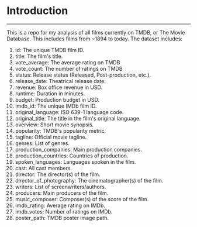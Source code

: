 # Introduction
---
This is a repo for my analysis of all films currently on TMDB, or The Movie Database. This includes films from ~1894 to today.
The dataset includes:
1. id: The unique TMDB film ID.
2. title: The film's title.
3. vote_average: The average rating on TMDB
4. vote_count: The number of ratings on TMDB
5. status: Release status (Released, Post-production, etc.).
6. release_date: Theatrical release date.
7. revenue: Box office revenue in USD.
8. runtime: Duration in minutes.
9. budget: Production budget in USD.
10. imdb_id: The unique IMDb film ID.
11. original_language: ISO 639-1 language code.
12. original_title: The title in the film's original language.
13. overview: Short movie synopsis.
14. popularity: TMDB's popularity metric.
15. tagline: Official movie tagline.
16. genres: List of genres.
17. production_companies: Main production companies.
18. production_countries: Countries of production.
19. spoken_languages: Languages spoken in the film.
20. cast: All cast members.
21. director: The director(s) of the film.
22. director_of_photography: The cinematographer(s) of the film.
23. writers: List of screenwriters/authors.
24. producers: Main producers of the film.
25. music_composer: Composer(s) of the score of the film.
26. imdb_rating: Average rating on IMDb.
27. imdb_votes: Number of ratings on IMDb.
28. poster_path: TMDB poster image path.
